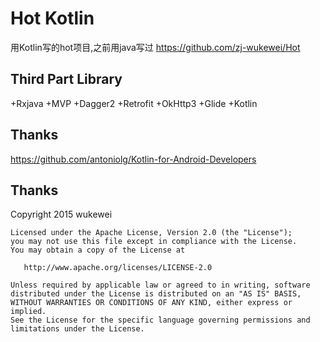 # Hot Kotlin
用Kotlin写的hot项目,之前用java写过 https://github.com/zj-wukewei/Hot

## Third Part Library

+Rxjava
+MVP
+Dagger2
+Retrofit
+OkHttp3
+Glide
+Kotlin

## Thanks
 https://github.com/antoniolg/Kotlin-for-Android-Developers

## Thanks

 Copyright 2015 wukewei

    Licensed under the Apache License, Version 2.0 (the "License");
    you may not use this file except in compliance with the License.
    You may obtain a copy of the License at

       http://www.apache.org/licenses/LICENSE-2.0

    Unless required by applicable law or agreed to in writing, software
    distributed under the License is distributed on an "AS IS" BASIS,
    WITHOUT WARRANTIES OR CONDITIONS OF ANY KIND, either express or implied.
    See the License for the specific language governing permissions and
    limitations under the License.